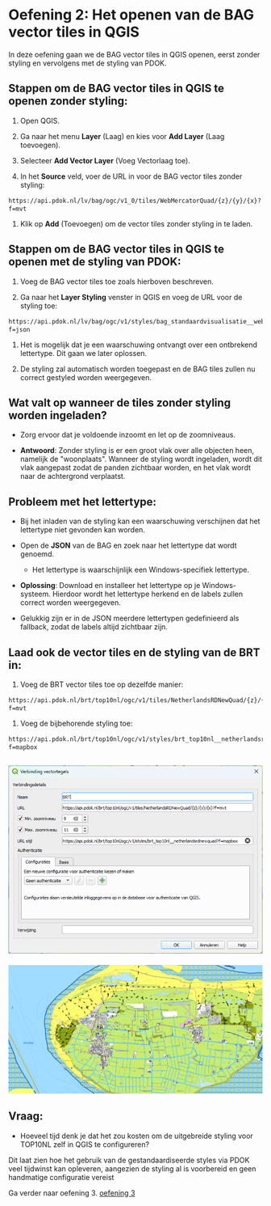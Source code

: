 # Oefening 2: Het openen van de BAG vector tiles in QGIS

In deze oefening gaan we de BAG vector tiles in QGIS openen, eerst zonder
styling en vervolgens met de styling van PDOK.

## Stappen om de BAG vector tiles in QGIS te openen zonder styling:

1.  Open QGIS.

2.  Ga naar het menu **Layer** (Laag) en kies voor **Add Layer** (Laag
    toevoegen).

3.  Selecteer **Add Vector Layer** (Voeg Vectorlaag toe).

4.  In het **Source** veld, voer de URL in voor de BAG vector tiles zonder
    styling:

~~~~~~~~~~~~~~~~~~~~~~~~~~~~~~~~~~~~~~~~~~~~~~~~~~~~~~~~~~~~~~~~~~~~~~~~~~~~~~~~
https://api.pdok.nl/lv/bag/ogc/v1_0/tiles/WebMercatorQuad/{z}/{y}/{x}?f=mvt  
~~~~~~~~~~~~~~~~~~~~~~~~~~~~~~~~~~~~~~~~~~~~~~~~~~~~~~~~~~~~~~~~~~~~~~~~~~~~~~~~

1.  Klik op **Add** (Toevoegen) om de vector tiles zonder styling in te laden.

## Stappen om de BAG vector tiles in QGIS te openen met de styling van PDOK:

1.  Voeg de BAG vector tiles toe zoals hierboven beschreven.

2.  Ga naar het **Layer Styling** venster in QGIS en voeg de URL voor de styling
    toe:

~~~~~~~~~~~~~~~~~~~~~~~~~~~~~~~~~~~~~~~~~~~~~~~~~~~~~~~~~~~~~~~~~~~~~~~~~~~~~~~~
https://api.pdok.nl/lv/bag/ogc/v1/styles/bag_standaardvisualisatie__webmercatorquad?f=json
~~~~~~~~~~~~~~~~~~~~~~~~~~~~~~~~~~~~~~~~~~~~~~~~~~~~~~~~~~~~~~~~~~~~~~~~~~~~~~~~

1.  Het is mogelijk dat je een waarschuwing ontvangt over een ontbrekend
    lettertype. Dit gaan we later oplossen.

2.  De styling zal automatisch worden toegepast en de BAG tiles zullen nu
    correct gestyled worden weergegeven.

## Wat valt op wanneer de tiles zonder styling worden ingeladen?

-   Zorg ervoor dat je voldoende inzoomt en let op de zoomniveaus.

-   **Antwoord**: Zonder styling is er een groot vlak over alle objecten heen,
    namelijk de "woonplaats". Wanneer de styling wordt ingeladen, wordt dit vlak
    aangepast zodat de panden zichtbaar worden, en het vlak wordt naar de
    achtergrond verplaatst.

## Probleem met het lettertype:

-   Bij het inladen van de styling kan een waarschuwing verschijnen dat het
    lettertype niet gevonden kan worden.

-   Open de **JSON** van de BAG en zoek naar het lettertype dat wordt genoemd.

    -   Het lettertype is waarschijnlijk een Windows-specifiek lettertype.

-   **Oplossing**: Download en installeer het lettertype op je Windows-systeem.
    Hierdoor wordt het lettertype herkend en de labels zullen correct worden
    weergegeven.

-   Gelukkig zijn er in de JSON meerdere lettertypen gedefinieerd als fallback,
    zodat de labels altijd zichtbaar zijn.

## Laad ook de vector tiles en de styling van de BRT in:

1.  Voeg de BRT vector tiles toe op dezelfde manier:

~~~~~~~~~~~~~~~~~~~~~~~~~~~~~~~~~~~~~~~~~~~~~~~~~~~~~~~~~~~~~~~~~~~~~~~~~~~~~~~~
https://api.pdok.nl/brt/top10nl/ogc/v1/tiles/NetherlandsRDNewQuad/{z}/{y}/{x}?f=mvt
~~~~~~~~~~~~~~~~~~~~~~~~~~~~~~~~~~~~~~~~~~~~~~~~~~~~~~~~~~~~~~~~~~~~~~~~~~~~~~~~

1.  Voeg de bijbehorende styling toe:

~~~~~~~~~~~~~~~~~~~~~~~~~~~~~~~~~~~~~~~~~~~~~~~~~~~~~~~~~~~~~~~~~~~~~~~~~~~~~~~~
https://api.pdok.nl/brt/top10nl/ogc/v1/styles/brt_top10nl__netherlandsrdnewquad?f=mapbox
~~~~~~~~~~~~~~~~~~~~~~~~~~~~~~~~~~~~~~~~~~~~~~~~~~~~~~~~~~~~~~~~~~~~~~~~~~~~~~~~

## ![Afbeelding met tekst, schermopname, scherm, software Door AI gegenereerde inhoud is mogelijk onjuist.](media/289dc59498703d0b40953004dc8783dd.png)

![](media/5744da95154957adfa38616e710a5414.png)

## Vraag:

-   Hoeveel tijd denk je dat het zou kosten om de uitgebreide styling voor
    TOP10NL zelf in QGIS te configureren?

Dit laat zien hoe het gebruik van de gestandaardiseerde styles via PDOK veel
tijdwinst kan opleveren, aangezien de styling al is voorbereid en geen
handmatige configuratie vereist

Ga verder naar oefening 3.
[oefening 3](https://github.com/Geonovum/ogc-api-workshops/blob/main/03%20vector%20tiles%20with%20styles/handson/styles/oefening3.md)
